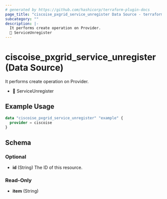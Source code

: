 ```yaml
---
# generated by https://github.com/hashicorp/terraform-plugin-docs
page_title: "ciscoise_pxgrid_service_unregister Data Source - terraform-provider-ciscoise"
subcategory: ""
description: |-
  It performs create operation on Provider.
  🚧 ServiceUnregister
---
```


# ciscoise_pxgrid_service_unregister (Data Source)

It performs create operation on Provider.

- 🚧 ServiceUnregister

## Example Usage

```terraform
data "ciscoise_pxgrid_service_unregister" "example" {
  provider = ciscoise
}
```

<!-- schema generated by tfplugindocs -->
## Schema

### Optional

- **id** (String) The ID of this resource.

### Read-Only

- **item** (String)


